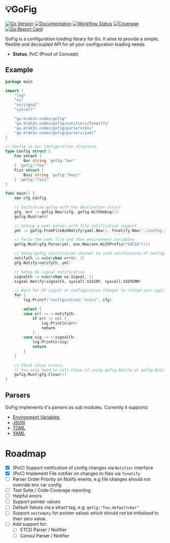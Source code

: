 # 💡GoFig

[![Go Version][goversion-image]][goversion-url]
[![Documentation][doc-image]][doc-url]
[![Workflow Status][workflow-image]][workflow-url]
[![Coverage][coverage-image]][coverage-url]
[![Go Report Card][report-image]][report-url]

GoFig is a configuration loading library for Go. It aims to provide a simple, flexible and
decoupled API for all your configuration loading needs.

* **Status**: PoC (Proof of Concept)

## Example

``` go
package main

import (
	"log"
	"os"
	"os/signal"
	"syscall"

	"go.krak3n.codes/gofig"
	"go.krak3n.codes/gofig/notifiers/fsnotify"
	"go.krak3n.codes/gofig/parsers/env"
	"go.krak3n.codes/gofig/parsers/yaml"
)

// Config is our configuration structure.
type Config struct {
	Foo struct {
		Bar string `gofig:"bar"`
	} `gofig:"foo"`
	Fizz struct {
		Buzz string `gofig:"buzz"`
	} `gofig:"fizz"`
}

func main() {
	var cfg Config

	// Initialise gofig with the destination struct
	gfg, err := gofig.New(&cfg, gofig.WithDebug())
	gofig.Must(err)

	// Setsup a yaml parser with file notification support
	yml := gofig.FromFileAndNotify(yaml.New(), fsnotify.New("./config.yaml"))

	// Parse the yaml file and then environment variables
	gofig.Must(gfg.Parse(yml, env.New(env.WithPrefix("GOFIG"))))

	// Setup gofig notification channel to send notification of configuration updates
	notifyCh := make(chan error, 1)
	gfg.Notify(notifyCh, yml)

	// Setup OS signal notification
	signalCh := make(chan os.Signal, 1)
	signal.Notify(signalCh, syscall.SIGINT, syscall.SIGTERM)

	// Wait for OS signal or configuration changes to reload your application
	for {
		log.Printf("configuration: %+v\n", cfg)

		select {
		case err := <-notifyCh:
			if err != nil {
				log.Println(err)
				return
			}
		case sig := <-signalCh:
			log.Println(sig)
			return
		}
	}

	// Check close errors.
	// You only need to call Close if using gofig.Notify or gofig.NotifyWithContext.
	gofig.Must(gfg.Close())
}
```

## Parsers

GoFig implements it's parsers as sub modules. Currently it supports:

* [Environment Variables][env-url]
* [JSON][json-url]
* [TOML][toml-url]
* [YAML][yaml-url]

# Roadmap

* [x] (PoC) Support notification of config changes via `Notifier` interface
* [x] (PoC) Implement File notifier on changes to files via `fsnotify`
* [ ] Parser Order Priority on Notify events, e.g file changes should not override env var config
* [ ] Test Suite / Code Coverage reporting
* [ ] Helpful errors
* [ ] Support pointer values
* [ ] Default Values via a struct tag, e.g: `gofig:"foo,default=bar"`
* [ ] Support `omitempty` for pointer values which should not be initialised to their zero value.
* [ ] Add support for:
  * [ ] ETCD Parser / Notifier
  * [ ] Consul Parser / Notifier

[workflow-image]: https://img.shields.io/github/workflow/status/krak3n/gofig/GoFig?style=flat&logo=github&logoColor=white&label=Workflow
[workflow-url]: https://github.com/krak3n/gofig/actions?query=workflow%3AGoFig
[goversion-image]: https://img.shields.io/badge/Go-1.13+-00ADD8.svg?style=flat&logo=go&logoColor=white
[goversion-url]: https://golang.org/
[doc-image]: https://img.shields.io/badge/Documentation-pkg.go.dev-00ADD8.svg?style=flat&logo=go&logoColor=white
[doc-url]: https://pkg.go.dev/go.krak3n.codes/gofig
[report-image]: https://goreportcard.com/badge/github.com/krak3n/gofig?style=flat-square
[report-url]: https://goreportcard.com/report/github.com/krak3n/gofig
[coverage-image]: https://img.shields.io/codecov/c/gh/krak3n/gofig?label=Coverage&logo=codecov&logoColor=white
[coverage-url]: https://codecov.io/gh/krak3n/gofig
[env-url]: ./parsers/env
[json-url]: ./parsers/json
[toml-url]: ./parsers/toml
[yaml-url]: ./parsers/yaml
